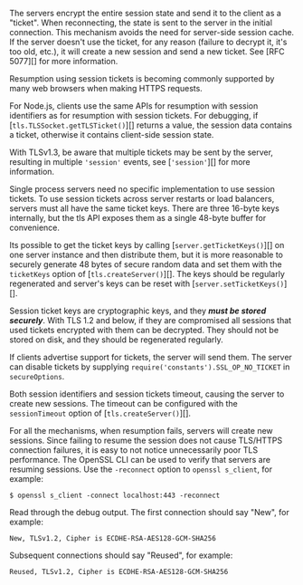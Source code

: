 
The servers encrypt the entire session state and send it
to the client as a "ticket". When reconnecting, the state is sent to the server
in the initial connection. This mechanism avoids the need for server-side
session cache. If the server doesn't use the ticket, for any reason (failure
to decrypt it, it's too old, etc.), it will create a new session and send a new
ticket. See [RFC 5077][] for more information.

Resumption using session tickets is becoming commonly supported by many web
browsers when making HTTPS requests.

For Node.js, clients use the same APIs for resumption with session identifiers
as for resumption with session tickets. For debugging, if
[`tls.TLSSocket.getTLSTicket()`][] returns a value, the session data contains a
ticket, otherwise it contains client-side session state.

With TLSv1.3, be aware that multiple tickets may be sent by the server,
resulting in multiple `'session'` events, see [`'session'`][] for more
information.

Single process servers need no specific implementation to use session tickets.
To use session tickets across server restarts or load balancers, servers must
all have the same ticket keys. There are three 16-byte keys internally, but the
tls API exposes them as a single 48-byte buffer for convenience.

Its possible to get the ticket keys by calling [`server.getTicketKeys()`][] on
one server instance and then distribute them, but it is more reasonable to
securely generate 48 bytes of secure random data and set them with the
`ticketKeys` option of [`tls.createServer()`][]. The keys should be regularly
regenerated and server's keys can be reset with
[`server.setTicketKeys()`][].

Session ticket keys are cryptographic keys, and they ***must be stored
securely***. With TLS 1.2 and below, if they are compromised all sessions that
used tickets encrypted with them can be decrypted. They should not be stored
on disk, and they should be regenerated regularly.

If clients advertise support for tickets, the server will send them. The
server can disable tickets by supplying
`require('constants').SSL_OP_NO_TICKET` in `secureOptions`.

Both session identifiers and session tickets timeout, causing the server to
create new sessions. The timeout can be configured with the `sessionTimeout`
option of [`tls.createServer()`][].

For all the mechanisms, when resumption fails, servers will create new sessions.
Since failing to resume the session does not cause TLS/HTTPS connection
failures, it is easy to not notice unnecessarily poor TLS performance. The
OpenSSL CLI can be used to verify that servers are resuming sessions. Use the
`-reconnect` option to `openssl s_client`, for example:

```console
$ openssl s_client -connect localhost:443 -reconnect
```

Read through the debug output. The first connection should say "New", for
example:

```text
New, TLSv1.2, Cipher is ECDHE-RSA-AES128-GCM-SHA256
```

Subsequent connections should say "Reused", for example:

```text
Reused, TLSv1.2, Cipher is ECDHE-RSA-AES128-GCM-SHA256
```

